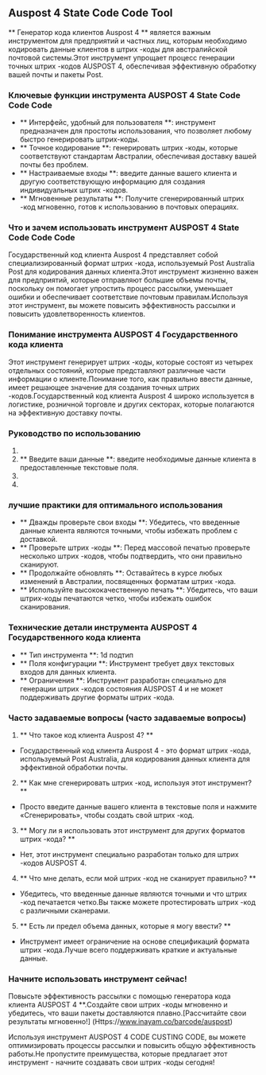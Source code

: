 ## Auspost 4 State Code Code Tool

** Генератор кода клиентов Auspost 4 ** является важным инструментом для предприятий и частных лиц, которым необходимо кодировать данные клиентов в штрих -коды для австралийской почтовой системы.Этот инструмент упрощает процесс генерации точных штрих -кодов AUSPOST 4, обеспечивая эффективную обработку вашей почты и пакеты Post.

### Ключевые функции инструмента AUSPOST 4 State Code Code Code
- ** Интерфейс, удобный для пользователя **: инструмент предназначен для простоты использования, что позволяет любому быстро генерировать штрих-коды.
- ** Точное кодирование **: генерировать штрих -коды, которые соответствуют стандартам Австралии, обеспечивая доставку вашей почты без проблем.
- ** Настраиваемые входы **: введите данные вашего клиента и другую соответствующую информацию для создания индивидуальных штрих -кодов.
- ** Мгновенные результаты **: Получите сгенерированный штрих -код мгновенно, готов к использованию в почтовых операциях.

### Что и зачем использовать инструмент AUSPOST 4 State Code Code Code
Государственный код клиента Auspost 4 представляет собой специализированный формат штрих -кода, используемый Post Australia Post для кодирования данных клиента.Этот инструмент жизненно важен для предприятий, которые отправляют большие объемы почты, поскольку он помогает упростить процесс рассылки, уменьшает ошибки и обеспечивает соответствие почтовым правилам.Используя этот инструмент, вы можете повысить эффективность рассылки и повысить удовлетворенность клиентов.

### Понимание инструмента AUSPOST 4 Государственного кода клиента
Этот инструмент генерирует штрих -коды, которые состоят из четырех отдельных состояний, которые представляют различные части информации о клиенте.Понимание того, как правильно ввести данные, имеет решающее значение для создания точных штрих -кодов.Государственный код клиента Auspost 4 широко используется в логистике, розничной торговле и других секторах, которые полагаются на эффективную доставку почты.

### Руководство по использованию
1.
2. ** Введите ваши данные **: введите необходимые данные клиента в предоставленные текстовые поля.
3.
4.

### лучшие практики для оптимального использования
- ** Дважды проверьте свои входы **: Убедитесь, что введенные данные клиента являются точными, чтобы избежать проблем с доставкой.
- ** Проверьте штрих -коды **: Перед массовой печатью проверьте несколько штрих -кодов, чтобы подтвердить, что они правильно сканируют.
- ** Продолжайте обновлять **: Оставайтесь в курсе любых изменений в Австралии, посвященных форматам штрих -кода.
- ** Используйте высококачественную печать **: Убедитесь, что ваши штрих-коды печатаются четко, чтобы избежать ошибок сканирования.

### Технические детали инструмента AUSPOST 4 Государственного кода клиента
- ** Тип инструмента **: 1d подтип
- ** Поля конфигурации **: Инструмент требует двух текстовых входов для данных клиента.
- ** Ограничения **: Инструмент разработан специально для генерации штрих -кодов состояния AUSPOST 4 и не может поддерживать другие форматы штрих -кода.

### Часто задаваемые вопросы (часто задаваемые вопросы)

1. ** Что такое код клиента Auspost 4? **
- Государственный код клиента Auspost 4 - это формат штрих -кода, используемый Post Australia, для кодирования данных клиента для эффективной обработки почты.

2. ** Как мне сгенерировать штрих -код, используя этот инструмент? **
- Просто введите данные вашего клиента в текстовые поля и нажмите «Сгенерировать», чтобы создать свой штрих -код.

3. ** Могу ли я использовать этот инструмент для других форматов штрих -кода? **
- Нет, этот инструмент специально разработан только для штрих -кодов AUSPOST 4.

4. ** Что мне делать, если мой штрих -код не сканирует правильно? **
- Убедитесь, что введенные данные являются точными и что штрих -код печатается четко.Вы также можете протестировать штрих -код с различными сканерами.

5. ** Есть ли предел объема данных, которые я могу ввести? **
- Инструмент имеет ограничение на основе спецификаций формата штрих -кода.Лучше всего поддерживать краткие и актуальные данные.

### Начните использовать инструмент сейчас!
Повысьте эффективность рассылки с помощью генератора кода клиента AUSPOST 4 **.Создайте свои штрих -коды мгновенно и убедитесь, что ваши пакеты доставляются плавно.[Рассчитайте свои результаты мгновенно!] (Https://www.inayam.co/barcode/auspost)

Используя инструмент AUSPOST 4 CODE CUSTING CODE, вы можете оптимизировать процессы рассылки и повысить общую эффективность работы.Не пропустите преимущества, которые предлагает этот инструмент - начните создавать свои штрих -коды сегодня!
